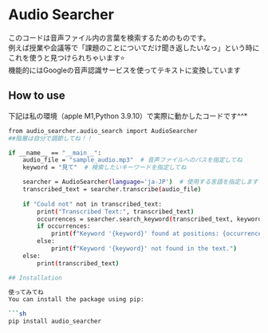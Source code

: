 # Audio Searcher

このコードは音声ファイル内の言葉を検索するためのものです。  
例えば授業や会議等で「課題のことについてだけ聞き返したいなっ」という時にこれを使うと見つけられちゃいます⭐️  
機能的にはGoogleの音声認識サービスを使ってテキストに変換しています

## How to use

下記は私の環境（apple M1,Python 3.9.10）で実際に動かしたコードです^^*

```sh
from audio_searcher.audio_search import AudioSearcher
##階層は自分で調節してね！！

if __name__ == "__main__":
    audio_file = "sample_audio.mp3"  # 音声ファイルへのパスを指定してね
    keyword = "見て"  # 検索したいキーワードを指定してね

    searcher = AudioSearcher(language='ja-JP')  # 使用する言語を指定します
    transcribed_text = searcher.transcribe(audio_file)
    
    if "Could not" not in transcribed_text:
        print("Transcribed Text:", transcribed_text)
        occurrences = searcher.search_keyword(transcribed_text, keyword)
        if occurrences:
            print(f"Keyword '{keyword}' found at positions: {occurrences}")
        else:
            print(f"Keyword '{keyword}' not found in the text.")
    else:
        print(transcribed_text)

## Installation

使ってみてね  
You can install the package using pip:

```sh
pip install audio_searcher

